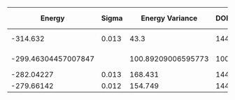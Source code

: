 | Energy   | Sigma | Energy Variance | DOF | Method                       | Data Repository |
|----------|-------|-----------------|-----|------------------------------|-----------------|
| -314.632 | 0.013 | 43.3            | 144 | VMC with Dirac+field+Jastrow |                 |
| -299.46304457007847 | | 100.89209006595773 | 100 | DMRG (bond dimension = 512) |          |
| -282.04227 | 0.013 | 168.431       | 144 | RBM (alpha = 1)              |                 |
| -279.66142 | 0.012 | 154.749       | 144 | Jastrow baseline             |                 |
